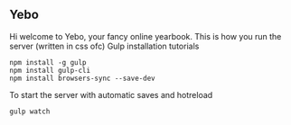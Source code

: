 ## **Yebo**
Hi welcome to Yebo, your fancy online yearbook.
This is how you run the server (written in css ofc)
Gulp installation tutorials

    npm install -g gulp
    npm install gulp-cli
    npm install browsers-sync --save-dev
To start the server with automatic saves and hotreload

    gulp watch
